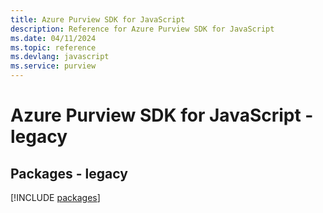 ```yaml
---
title: Azure Purview SDK for JavaScript
description: Reference for Azure Purview SDK for JavaScript
ms.date: 04/11/2024
ms.topic: reference
ms.devlang: javascript
ms.service: purview
---
```

# Azure Purview SDK for JavaScript - legacy
## Packages - legacy
[!INCLUDE [packages](purview-index.md)]